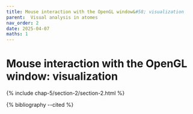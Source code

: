 ```yaml
---
title: Mouse interaction with the OpenGL window&#58; visualization
parent:  Visual analysis in atomes
nav_order: 2
date: 2025-04-07
maths: 1
---
```


# Mouse interaction with the OpenGL window&#58; visualization


{% include chap-5/section-2/section-2.html %}

{% bibliography --cited %}

